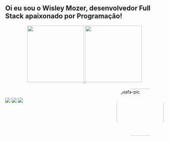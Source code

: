 ## Oi eu sou o Wisley Mozer, desenvolvedor Full Stack apaixonado por Programação! 
<div align="center">
  <a href="https://github.com/WisleyM">
  <img height="180em" src="https://github-readme-stats.vercel.app/api?username=WisleyM&show_icons=true&theme=chartreuse-dark&include_all_commits=true&count_private=true"/>
  <img height="180em" src="https://github-readme-stats.vercel.app/api/top-langs/?username=WisleyM&layout=compact&langs_count=7&theme=chartreuse-dark"/>
</div>
<div style="display: inline_block"><br>
  <img align="right" alt="Rafa-pic" height="150" style="border-radius:50px;" src="https://cdn.discordapp.com/attachments/947324026236330018/947325365930582046/AvatarMaker.png">
</div>
  
  ##
 
<div> 
   
   <a href="https://wa.me/+5527997764100?text=..." target="_blank"><img src="https://img.shields.io/badge/WhatsApp-25D366?style=for-the-badge&logo=whatsapp&logoColor=white" target="_blank"></a>
   <a href = "mailto:contato.wisleymozer@gmail.com"><img src="https://img.shields.io/badge/-Gmail-%23333?style=for-the-badge&logo=gmail&logoColor=white" target="_blank"></a>
   <a href="https://www.linkedin.com/in/wisley-mozer-345457284/" target="_blank"><img src="https://img.shields.io/badge/-LinkedIn-%230077B5?style=for-the-badge&logo=linkedin&logoColor=white" target="_blank"></a> 
 
  
</div>
  
